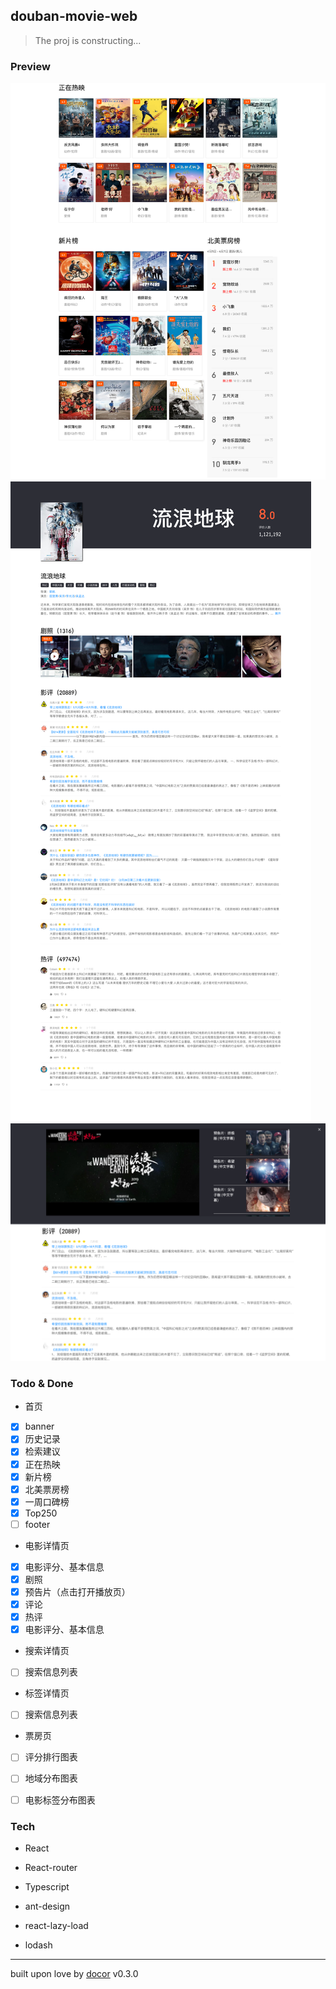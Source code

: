 ## douban-movie-web
> The proj is constructing...


### Preview

![photo-001](https://github.com/Yangfan2016/PicBed/blob/master/Personal/douban-web-001.png?raw=true)
![photo-002](https://github.com/Yangfan2016/PicBed/blob/master/Personal/douban-web-002.png?raw=true)
![photo-003](https://github.com/Yangfan2016/PicBed/blob/master/Personal/douban-web-003.png?raw=true)


### Todo & Done

- 首页

- [x] banner
- [x] 历史记录
- [x] 检索建议
- [x] 正在热映
- [x] 新片榜
- [x] 北美票房榜
- [x] 一周口碑榜
- [x] Top250
- [ ] footer

- 电影详情页

- [x] 电影评分、基本信息
- [x] 剧照
- [x] 预告片（点击打开播放页）
- [x] 评论
- [x] 热评
- [x] 电影评分、基本信息

- 搜索详情页

- [ ] 搜索信息列表

- 标签详情页

- [ ] 搜索信息列表

- 票房页

- [ ] 评分排行图表
- [ ] 地域分布图表
- [ ] 电影标签分布图表


### Tech

- React
- React-router
- Typescript

- ant-design
- react-lazy-load

- lodash

---
built upon love by [docor](https://github.com/turingou/docor.git) v0.3.0
